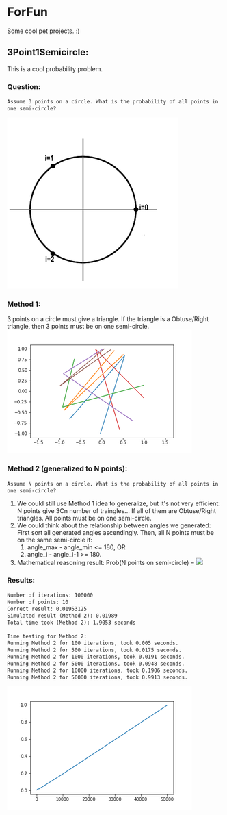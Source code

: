 # ForFun
Some cool pet projects. :) 

## 3Point1Semicircle: 
This is a cool probability problem. 
### Question: 
    Assume 3 points on a circle. What is the probability of all points in one semi-circle?
![Circle3](images/CircleWith3Points.png)    

### Method 1:
3 points on a circle must give a triangle. 
If the triangle is a Obtuse/Right triangle, then 3 points must be on one semi-circle. 
![Circle](images/Circle.png)

### Method 2 (generalized to N points):
    Assume N points on a circle. What is the probability of all points in one semi-circle?

1. We could still use Method 1 idea to generalize, but it's not very efficient: N points give 3Cn number of traingles... If all of them are Obtuse/Right triangles. All points must be on one semi-circle.
2. We could think about the relationship between angles we generated: 
    First sort all generated angles ascendingly. Then, all N points must be on the same semi-circle if: 
    1. angle_max - angle_min <= 180, OR
    2. angle_i - angle_i-1 >= 180. 
3. Mathematical reasoning result: Prob(N points on semi-circle) = <img src="https://latex.codecogs.com/gif.latex?\frac{N}{2^{N-1}}" />


### Results: 
    Number of iterations: 100000
    Number of points: 10
    Correct result: 0.01953125
    Simulated result (Method 2): 0.01989
    Total time took (Method 2): 1.9053 seconds

    Time testing for Method 2:
    Running Method 2 for 100 iterations, took 0.005 seconds.
    Running Method 2 for 500 iterations, took 0.0175 seconds.
    Running Method 2 for 1000 iterations, took 0.0191 seconds.
    Running Method 2 for 5000 iterations, took 0.0948 seconds.
    Running Method 2 for 10000 iterations, took 0.1906 seconds.
    Running Method 2 for 50000 iterations, took 0.9913 seconds.
![Time](images/time_3p1sc.png)
